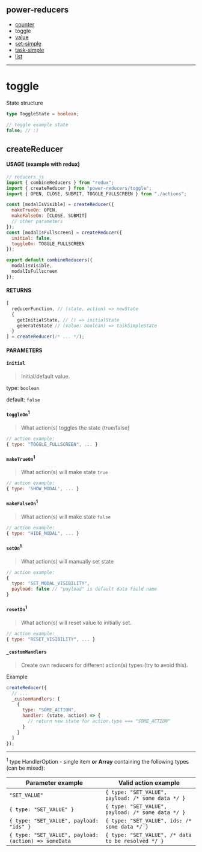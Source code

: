 ## power-reducers

- [counter](./counter.md)
- toggle
- [value](./value.md)
- [set-simple](./set-simple.md)
- [task-simple](./task-simple.md)
- [list](./list.md)

---

# toggle

State structure

```ts
type ToggleState = boolean;
```

```js
// toggle example state
false; // :)
```

## createReducer

#### USAGE (example with redux)

```js
// reducers.js
import { combineReducers } from "redux";
import { createReducer } from "power-reducers/toggle";
import { OPEN, CLOSE, SUBMIT, TOGGLE_FULLSCREEN } from "./actions";

const [modalIsVisible] = createReducer({
  makeTrueOn: OPEN,
  makeFalseOn: [CLOSE, SUBMIT]
  // other parameters
});
const [modalIsFullscreen] = createReducer({
  initial: false,
  toggleOn: TOGGLE_FULLSCREEN
});

export default combineReducers({
  modalIsVisible,
  modalIsFullscreen
});
```

#### RETURNS

```javascript
[
  reducerFunction, // (state, action) => newState
  {
    getInitialState, // () => initialState
    generateState // (value: boolean) => taskSimpleState
  }
] = createReducer(/* ... */);
```

#### PARAMETERS

#### **`initial`**

> Initial/default value.

type: `boolean`

default: `false`

#### **`toggleOn`<sup>1</sup>**

> What action(s) toggles the state (true/false)

```js
// action example:
{ type: "TOGGLE_FULLSCREEN", ... }
```

#### **`makeTrueOn`<sup>1</sup>**

> What action(s) will make state `true`

```js
// action example:
{ type: 'SHOW_MODAL', ... }
```

#### **`makeFalseOn`<sup>1</sup>**

> What action(s) will make state `false`

```js
// action example:
{ type: "HIDE_MODAL", ... }
```

#### **`setOn`<sup>1</sup>**

> What action(s) will manually set state

```js
// action example:
{
  type: "SET_MODAL_VISIBILITY",
  payload: false // "payload" is default data field name
}
```

#### **`resetOn`<sup>1</sup>**

> What action(s) will reset value to initially set.

```js
// action example:
{ type: "RESET_VISIBILITY", ... }
```

#### **`_customHandlers`**

> Create own reducers for different action(s) types (try to avoid this).

Example

```javascript
createReducer({
  // ...
  _customHandlers: [
    {
      type: "SOME_ACTION",
      handler: (state, action) => {
        // return new state for action.type === "SOME_ACTION"
      }
    }
  ]
});
```

---

<sup>1</sup> type HandlerOption - single item **or Array** containing the following types (can be mixed):

| Parameter example                                    | Valid action example                               |
| ---------------------------------------------------- | -------------------------------------------------- |
| `"SET_VALUE"`                                        | `{ type: "SET_VALUE", payload: /* some data */ }`  |
| `{ type: "SET_VALUE" }`                              | `{ type: "SET_VALUE", payload: /* some data */ }`  |
| `{ type: "SET_VALUE", payload: "ids" }`              | `{ type: "SET_VALUE", ids: /* some data */ }`      |
| `{ type: "SET_VALUE", payload: (action) => someData` | `{ type: "SET_VALUE", /* data to be resolved */ }` |
